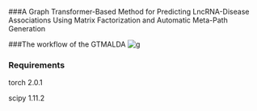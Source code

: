 ###A Graph Transformer-Based Method for Predicting LncRNA-Disease Associations Using Matrix Factorization and Automatic Meta-Path Generation

###The workflow of the GTMALDA 
![g](https://github.com/wyh10248/GTMALDA/assets/127478574/c88a9019-798b-426e-904d-b07193c4d8d8)

### Requirements
torch 2.0.1

scipy 1.11.2
